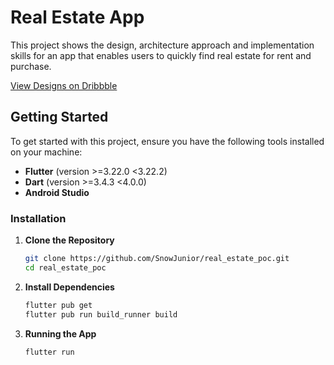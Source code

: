 # Real Estate App

This project shows the design, architecture approach and implementation skills for an app that enables users to quickly find real estate for rent and purchase.

[View Designs on Dribbble](https://dribbble.com/shots/23780608-Real-Estate-App)

## Getting Started

To get started with this project, ensure you have the following tools installed on your machine:

- **Flutter** (version >=3.22.0 <3.22.2)
- **Dart** (version >=3.4.3 <4.0.0)
- **Android Studio**

### Installation

1. **Clone the Repository**
   ```bash
   git clone https://github.com/SnowJunior/real_estate_poc.git
   cd real_estate_poc
   
2. **Install Dependencies**
   ```bash
   flutter pub get
   flutter pub run build_runner build
3. **Running the App**
   ```bash
   flutter run
